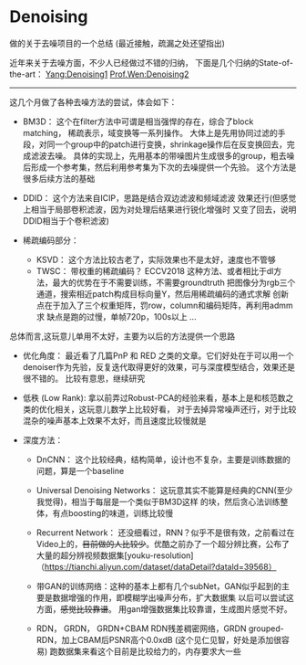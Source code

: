 # Denoising
做的关于去噪项目的一个总结 (最近接触，疏漏之处还望指出)

近年来关于去噪方面，不少人已经做过不错的归纳，
下面是几个归纳的State-of-the-art：
[Yang:Denoising1](https://github.com/flyywh/Image-Denoising-State-of-the-art)
[Prof.Wen:Denoising2](https://github.com/wenbihan/reproducible-image-denoising-state-of-the-art)

---

这几个月做了各种去噪方法的尝试，体会如下：

+ BM3D：
   这个在filter方法中可谓是相当强悍的存在，综合了block matching， 稀疏表示，域变换等一系列操作。
大体上是先用协同过滤的手段，对同一个group中的patch进行变换，shrinkage操作后在反变换回去，完成滤波去噪。
具体的实现上，先用基本的带噪图片生成很多的group，粗去噪后形成一个参考集，然后利用参考集为下次的去噪提供一个先验。
这个方法是很多后续方法的基础

+ DDID：
    这个方法来自ICIP，思路是结合双边滤波和频域滤波 效果还行(但感觉上相当于局部卷积滤波，因为对处理后结果进行锐化增强时
    又变了回去，说明DDID相当于个卷积滤波)

+ 稀疏编码部分：
   + KSVD： 这个方法比较古老了，实际效果也不是太好，速度也不管够
   + TWSC： 带权重的稀疏编码？ ECCV2018
    这种方法、或者相比于dl方法，最大的优势在于不需要训练，不需要groundtruth
    把图像分为rgb三个通道，搜索相近patch构成目标向量Y，然后用稀疏编码的通式求解
    创新点在于加入了三个权重矩阵，罚row，column和编码矩阵，再利用admm求
    缺点是跑的过慢，单帧720p，100s以上
   ...

总体而言,这玩意儿单用不太好，主要为以后的方法提供一个思路

+ 优化角度：
   最近看了几篇PnP 和 RED 之类的文章。它们好处在于可以用一个denoiser作为先验，反复迭代取得更好的效果，可与深度模型结合，效果还是很不错的。
   比较有意思，继续研究

+ 低秩 (Low Rank):
   拿以前弄过Robust-PCA的经验来看，基本上是和核范数之类的优化相关，这玩意儿数学上比较好看，
对于去掉异常噪声还行，对于比较混杂的噪声基本上效果不太好，而且速度比较慢就是

+ 深度方法：
   + DnCNN： 这个比较经典，结构简单，设计也不复杂，主要是训练数据的问题，算是一个baseline

   + Universal Denoising Networks： 这玩意其实不能算是经典的CNN(至少我觉得)，相当于每层是一个类似于BM3D这样
的块，然后贪心法训练整体，有点boosting的味道，训练比较慢

   + Recurrent Network： 还没细看过，RNN？似乎不是很有效，之前看过在Video上的，~~目前做的人比较少~~。优酷之前办了一个超分辨比赛，公布了大量的超分辨视频数据集[youku-resolution]（https://tianchi.aliyun.com/dataset/dataDetail?datald=39568）

   + 带GAN的训练网络：这种的基本上都有几个subNet，GAN似乎起到的主要是数据增强的作用，即模糊学出噪声分布，扩大数据集
以后可以尝试这方面，~~感觉比较靠谱~~。 用gan增强数据集比较靠谱，生成图片感觉不好。

   + RDN， GRDN， GRDN+CBAM
   RDN残差稠密网络，GRDN grouped-RDN，加上CBAM后PSNR高个0.0xdB (这个见仁见智，好处是添加很容易)
   跑数据集来看这个目前是比较给力的，内存要求大一些


